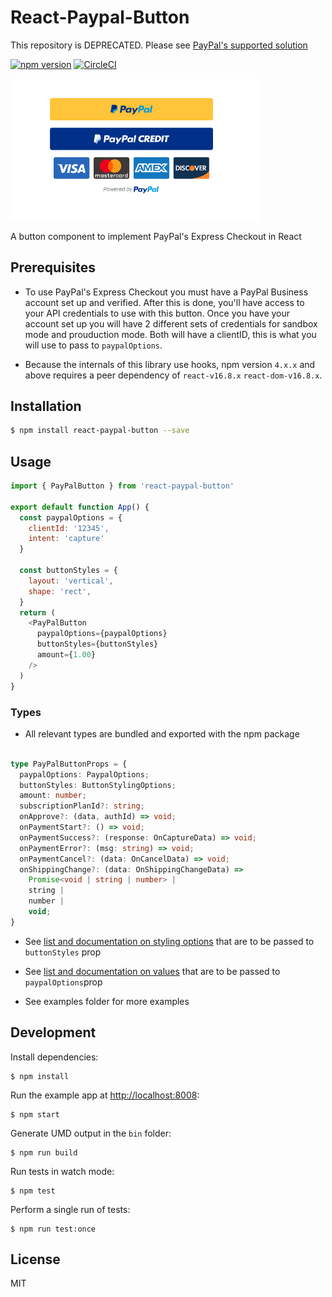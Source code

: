 # React-Paypal-Button

This repository is DEPRECATED. Please see [PayPal's supported solution](https://www.npmjs.com/package/@paypal/react-paypal-js)





[![npm version](https://badge.fury.io/js/react-paypal-button.svg)](https://badge.fury.io/js/react-paypal-button)
[![CircleCI](https://circleci.com/gh/andrewangelle/react-paypal-button.svg?style=svg)](https://circleci.com/gh/andrewangelle/react-paypal-button)

<img src='paypalImage.png' width="400px" />

A button component to implement PayPal&#39;s Express Checkout in React


## Prerequisites

* To use PayPal's Express Checkout you must have a PayPal Business account set up and verified. After this is done, you'll have access to your API credentials to use with this button. Once you have your account set up you will have 2 different sets of credentials for sandbox mode and prouduction mode. Both will have a clientID, this is what you will use to pass to `paypalOptions`.

* Because the internals of this library use hooks, npm version `4.x.x` and above requires a peer dependency of  `react-v16.8.x`  `react-dom-v16.8.x`.

## Installation

```sh
$ npm install react-paypal-button --save
```

## Usage

```javascript
import { PayPalButton } from 'react-paypal-button'

export default function App() {
  const paypalOptions = {
    clientId: '12345',
    intent: 'capture'
  }

  const buttonStyles = {
    layout: 'vertical',
    shape: 'rect',
  }
  return (
    <PayPalButton
      paypalOptions={paypalOptions}
      buttonStyles={buttonStyles}
      amount={1.00}
    />
  )
}
```

### Types

* All relevant types are bundled and exported with the npm package

```typescript

type PayPalButtonProps = {
  paypalOptions: PaypalOptions;
  buttonStyles: ButtonStylingOptions;
  amount: number;
  subscriptionPlanId?: string;
  onApprove?: (data, authId) => void;
  onPaymentStart?: () => void;
  onPaymentSuccess?: (response: OnCaptureData) => void;
  onPaymentError?: (msg: string) => void;
  onPaymentCancel?: (data: OnCancelData) => void;
  onShippingChange?: (data: OnShippingChangeData) =>
    Promise<void | string | number> |
    string |
    number |
    void;
}

```

* See [list and documentation on styling options](https://developer.paypal.com/docs/checkout/integration-features/customize-button/#color) that are to be passed to `buttonStyles` prop

* See [list and documentation on values](https://developer.paypal.com/docs/checkout/reference/customize-sdk/#query-parameters) that are to be passed to `paypalOptions`prop

* See examples folder for more examples

## Development

Install dependencies:

```
$ npm install
```

Run the example app at [http://localhost:8008](http://localhost:8008):

```
$ npm start
```

Generate UMD output in the `bin` folder:

```
$ npm run build
```

Run tests in watch mode:

```
$ npm test
```

Perform a single run of tests:

```
$ npm run test:once
```

## License

MIT
